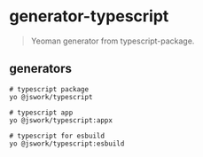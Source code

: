 # generator-typescript
> Yeoman generator from typescript-package.


## generators
```shell
# typescript package
yo @jswork/typescript

# typescript app
yo @jswork/typescript:appx

# typescript for esbuild
yo @jswork/typescript:esbuild
```

